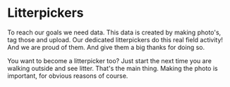 # Litterpickers

To reach our goals we need data. This data is created by making photo's, tag those and upload.
Our dedicated litterpickers do this real field activity! And we are proud of them. And give them a big thanks for doing so.

You want to become a litterpicker too? Just start the next time you are walking outside and see litter.
That's the main thing. Making the photo is important, for obvious reasons of course.

